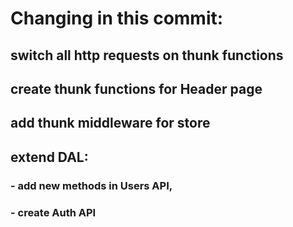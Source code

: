 # Changing in this commit:

## switch all http requests on thunk functions
## create thunk functions for Header page
## add thunk middleware for store
## extend DAL:
### - add new methods in Users API,
### - create Auth API





